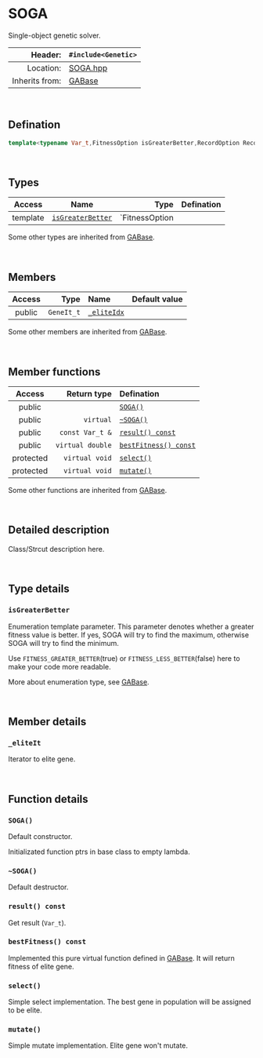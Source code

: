 # SOGA
Single-object genetic solver.

| Header: | `#include<Genetic>` |
| ----: | :---- |
| Location: | [SOGA.hpp](../../GA/SOGA.hpp) |
| Inherits from: | [GABase](./GABase.md) |

<br>

## Defination
```cpp
template<typename Var_t,FitnessOption isGreaterBetter,RecordOption Record,class ...Args> class OptimT::SOGA;
```
<br>

## Types
| Access | Name | Type | Defination |
| :----: | :----: | ----: | :---- |
| template | [`isGreaterBetter`](#isgreaterbetter) | `FitnessOption |  |

Some other types are inherited from [GABase](./GABase.md).

<br>

## Members
| Access | Type | Name | Default value |
| :----: | ----: | :---- | :----: |
| public | `GeneIt_t` | [`_eliteIdx`](#_eliteit) |  |

Some other members are inherited from [GABase](./GABase.md).

<br>

## Member functions
| Access | Return type | Defination |
| :----: | ----: | :---- |
| public |  | [`SOGA()`](#soga) |
| public | `virtual` | [`~SOGA()`](#\~soga) |
| public | `const Var_t &` | [`result() const`](#result-const) |
| public | `virtual double` | [`bestFitness() const`](#bestfitness-const) |
| protected | `virtual void` | [`select()`](#select) |
| protected | `virtual void` | [`mutate()`](#mutate) |

Some other functions are inherited from [GABase](./GABase.md).

<br>

## Detailed description
Class/Strcut description here.

<br>

## Type details
### `isGreaterBetter`
Enumeration template parameter. This parameter denotes whether a greater fitness value is better. If yes, SOGA will try to find the maximum, otherwise SOGA will try to find the minimum.

Use `FITNESS_GREATER_BETTER`(true) or `FITNESS_LESS_BETTER`(false) here to make your code more readable.

More about enumeration type, see [GABase](./GABase.md).


<br>

## Member details
### `_eliteIt`
Iterator to elite gene.

<br>

## Function details
### `SOGA()`
Default constructor.

Initializated function ptrs in base class to empty lambda.

### `~SOGA()`
Default destructor.

### `result() const`
Get result (`Var_t`).

### `bestFitness() const`
Implemented this pure virtual function defined in [GABase](./GABase.md). It will return fitness of elite gene.

### `select()`
Simple select implementation. The best gene in population will be assigned to be elite.

### `mutate()`
Simple mutate implementation. Elite gene won't mutate.

